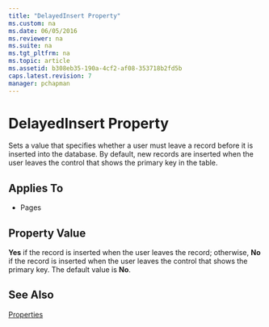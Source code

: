 ```yaml
---
title: "DelayedInsert Property"
ms.custom: na
ms.date: 06/05/2016
ms.reviewer: na
ms.suite: na
ms.tgt_pltfrm: na
ms.topic: article
ms.assetid: b308eb35-190a-4cf2-af08-353718b2fd5b
caps.latest.revision: 7
manager: pchapman
---
```

# DelayedInsert Property
Sets a value that specifies whether a user must leave a record before it is inserted into the database. By default, new records are inserted when the user leaves the control that shows the primary key in the table.  
  
## Applies To  
  
-   Pages  
  
## Property Value  
 **Yes** if the record is inserted when the user leaves the record; otherwise, **No** if the record is inserted when the user leaves the control that shows the primary key. The default value is **No**.  
  
## See Also  
 [Properties](../dynamics-nav/Properties.md)